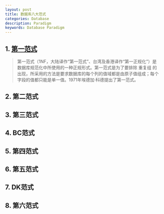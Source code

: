 ```yaml
---
layout: post
title: 数据库八大范式
categories: Database
description: Paradigm
keywords: Database Paradigm
---
```


## 1. [第一范式](https://zh.wikipedia.org/wiki/%E7%AC%AC%E4%B8%80%E6%AD%A3%E8%A6%8F%E5%8C%96) ##
> 第一范式（1NF，大陆译作“第一范式”、台湾及香港译作“第一正规化”）是数据库规范化中所使用的一种正规形式。第一范式是为了要排除 重复组 的出现，所采用的方法是要求数据库的每个列的值域都是由原子值组成；每个字段的值都只能是单一值。1971年埃德加·科德提出了第一范式。

## 2. 第二范式 ##


## 3. 第三范式 ##


## 4. BC范式 ##


## 5. 第四范式 ##


## 6. 第五范式 ##


## 7. DK范式 ##


## 8. 第六范式 ##